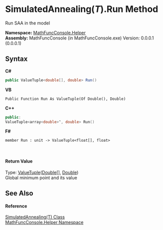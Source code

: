 # SimulatedAnnealing(*T*).Run Method 
 

Run SAA in the model

**Namespace:**&nbsp;<a href="f9a8a21e-a3ba-4ebe-fd07-6ca1953f5cbf">MathFuncConsole.Helper</a><br />**Assembly:**&nbsp;MathFuncConsole (in MathFuncConsole.exe) Version: 0.0.0.1 (0.0.0.1)

## Syntax

**C#**<br />
``` C#
public ValueTuple<double[], double> Run()
```

**VB**<br />
``` VB
Public Function Run As ValueTuple(Of Double(), Double)
```

**C++**<br />
``` C++
public:
ValueTuple<array<double>^, double> Run()
```

**F#**<br />
``` F#
member Run : unit -> ValueTuple<float[], float> 

```

<br />

#### Return Value
Type: <a href="http://msdn2.microsoft.com/en-us/library/mt744804" target="_blank">ValueTuple</a>(<a href="http://msdn2.microsoft.com/en-us/library/643eft0t" target="_blank">Double</a>[], <a href="http://msdn2.microsoft.com/en-us/library/643eft0t" target="_blank">Double</a>)<br />Global minimum point and its value

## See Also


#### Reference
<a href="7889eb8e-8449-2b69-f2c0-66c36a0f8a89">SimulatedAnnealing(T) Class</a><br /><a href="f9a8a21e-a3ba-4ebe-fd07-6ca1953f5cbf">MathFuncConsole.Helper Namespace</a><br />